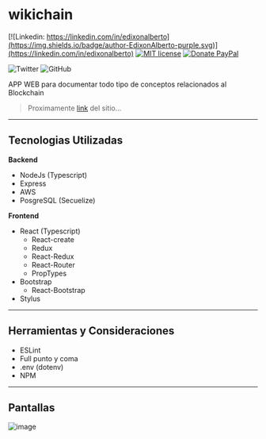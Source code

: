 wikichain
=

[![Linkedin: https://linkedin.com/in/edixonalberto](https://img.shields.io/badge/author-EdixonAlberto-purple.svg)](https://linkedin.com/in/edixonalberto)
[![MIT license](https://img.shields.io/badge/license-MIT-green.svg)](./LICENSE)
[![Donate PayPal](https://img.shields.io/badge/give-donation-blue.svg)](https://paypal.me/edixonp)

![Twitter](https://img.shields.io/twitter/follow/EdixonAlbertto.svg?style=social)
![GitHub](https://img.shields.io/github/followers/EdixonAlberto.svg?label=Follow&style=social)

APP WEB para documentar todo tipo de conceptos relacionados al Blockchain

>  Proximamente [link]() del sitio...

---

## Tecnologias Utilizadas

**Backend**

- NodeJs (Typescript)
- Express
- AWS
- PosgreSQL (Secuelize)

**Frontend**

- React (Typescript)
  + React-create
  + Redux
  + React-Redux
  + React-Router
  + PropTypes
- Bootstrap
  + React-Bootstrap
- Stylus

---

## Herramientas y Consideraciones

- ESLint
- Full punto y coma
- .env (dotenv)
- NPM

---

## Pantallas

![image](./docs/image.png)